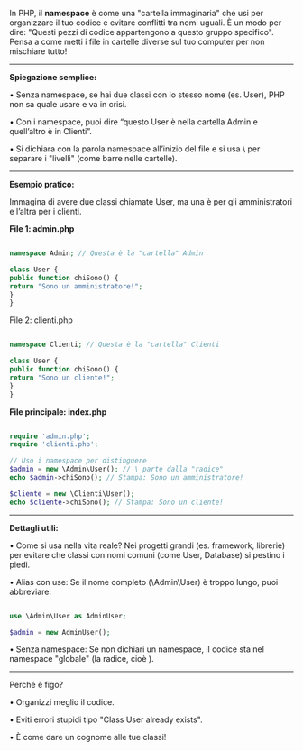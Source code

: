 In PHP, il **namespace** è come una "cartella immaginaria" che usi per organizzare il tuo codice e evitare conflitti tra nomi uguali. È un modo per dire: "Questi pezzi di codice appartengono a questo gruppo specifico". Pensa a come metti i file in cartelle diverse sul tuo computer per non mischiare tutto!

---

**Spiegazione semplice:**

• Senza namespace, se hai due classi con lo stesso nome (es. User), PHP non sa quale usare e va in crisi.

• Con i namespace, puoi dire “questo User è nella cartella Admin e quell’altro è in Clienti”.

• Si dichiara con la parola namespace all’inizio del file e si usa \ per separare i "livelli" (come barre nelle cartelle).

---

**Esempio pratico:**

Immagina di avere due classi chiamate User, ma una è per gli amministratori e l’altra per i clienti.

**File 1: admin.php**

```php

namespace Admin; // Questa è la "cartella" Admin

class User {
public function chiSono() {
return "Sono un amministratore!";
}
}
```

File 2: clienti.php

```php

namespace Clienti; // Questa è la "cartella" Clienti

class User {
public function chiSono() {
return "Sono un cliente!";
}
}
```

**File principale: index.php**

```php

require 'admin.php';
require 'clienti.php';

// Uso i namespace per distinguere
$admin = new \Admin\User(); // \ parte dalla "radice"
echo $admin->chiSono(); // Stampa: Sono un amministratore!

$cliente = new \Clienti\User();
echo $cliente->chiSono(); // Stampa: Sono un cliente!
```

---

**Dettagli utili:**

• Come si usa nella vita reale? Nei progetti grandi (es. framework, librerie) per evitare che classi con nomi comuni (come User, Database) si pestino i piedi.

• Alias con use: Se il nome completo (\Admin\User) è troppo lungo, puoi abbreviare:

```php

use \Admin\User as AdminUser;

$admin = new AdminUser();
```

• Senza namespace: Se non dichiari un namespace, il codice sta nel namespace "globale" (la radice, cioè \).

---

Perché è figo?

• Organizzi meglio il codice.

• Eviti errori stupidi tipo "Class User already exists".

• È come dare un cognome alle tue classi!

